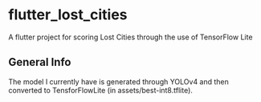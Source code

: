 # flutter_lost_cities

A flutter project for scoring Lost Cities through the use of TensorFlow Lite

## General Info

The model I currently have is generated through YOLOv4 and then converted to TensforFlowLite (in assets/best-int8.tflite).
